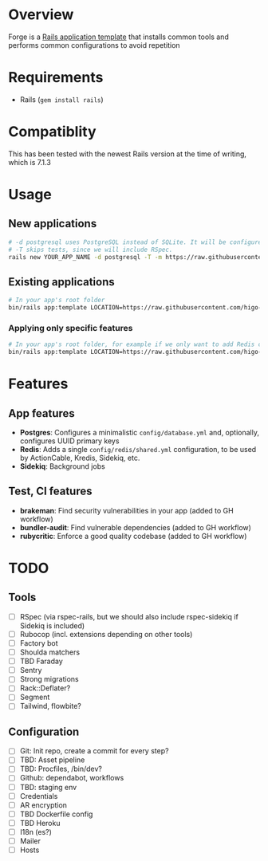 # Overview

Forge is a [Rails application template](https://guides.rubyonrails.org/rails_application_templates.html) that installs common tools and performs common configurations to avoid repetition

# Requirements

- Rails (`gem install rails`)

# Compatiblity

This has been tested with the newest Rails version at the time of writing, which is 7.1.3

# Usage

## New applications

```sh
# -d postgresql uses PostgreSQL instead of SQLite. It will be configured as expected.
# -T skips tests, since we will include RSpec.
rails new YOUR_APP_NAME -d postgresql -T -m https://raw.githubusercontent.com/higo-app/forge/main/lib/template.rb
```

## Existing applications

```sh
# In your app's root folder
bin/rails app:template LOCATION=https://raw.githubusercontent.com/higo-app/forge/main/lib/template.rb
```

### Applying only specific features

```sh
# In your app's root folder, for example if we only want to add Redis config
bin/rails app:template LOCATION=https://raw.githubusercontent.com/higo-app/forge/main/lib/settings/redis.rb
```

# Features

## App features

- **Postgres**: Configures a minimalistic `config/database.yml` and, optionally, configures UUID primary keys
- **Redis**: Adds a single `config/redis/shared.yml` configuration, to be used by ActionCable, Kredis, Sidekiq, etc.
- **Sidekiq**: Background jobs

## Test, CI features

- **brakeman**: Find security vulnerabilities in your app (added to GH workflow)
- **bundler-audit**: Find vulnerable dependencies (added to GH workflow)
- **rubycritic**: Enforce a good quality codebase (added to GH workflow)

# TODO

## Tools

- [ ] RSpec (via rspec-rails, but we should also include rspec-sidekiq if Sidekiq is included)
- [ ] Rubocop (incl. extensions depending on other tools)
- [ ] Factory bot
- [ ] Shoulda matchers
- [ ] TBD Faraday
- [ ] Sentry
- [ ] Strong migrations
- [ ] Rack::Deflater?
- [ ] Segment
- [ ] Tailwind, flowbite?

## Configuration

- [ ] Git: Init repo, create a commit for every step?
- [ ] TBD: Asset pipeline
- [ ] TBD: Procfiles, /bin/dev?
- [ ] Github: dependabot, workflows
- [ ] TBD: staging env
- [ ] Credentials
- [ ] AR encryption
- [ ] TBD Dockerfile config
- [ ] TBD Heroku
- [ ] I18n (es?)
- [ ] Mailer
- [ ] Hosts
